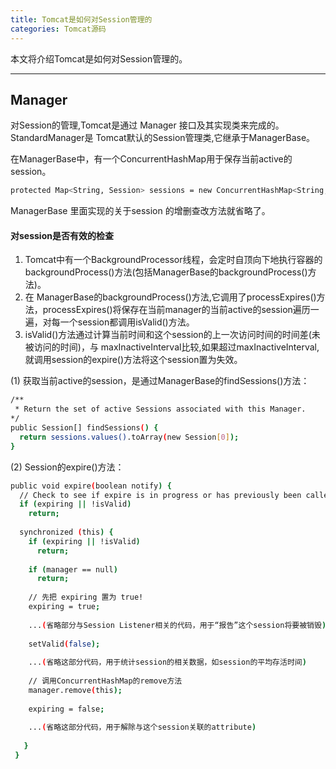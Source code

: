 ```yaml
---
title: Tomcat是如何对Session管理的
categories: Tomcat源码
---
```


本文将介绍Tomcat是如何对Session管理的。

<!--more-->

---


## Manager
对Session的管理,Tomcat是通过 Manager 接口及其实现类来完成的。
StandardManager是 Tomcat默认的Session管理类,它继承于ManagerBase。


在ManagerBase中，有一个ConcurrentHashMap用于保存当前active的session。
```bash
protected Map<String, Session> sessions = new ConcurrentHashMap<String, Session>();
```
ManagerBase 里面实现的关于session 的增删查改方法就省略了。


#### 对session是否有效的检查
1. Tomcat中有一个BackgroundProcessor线程，会定时自顶向下地执行容器的backgroundProcess()方法(包括ManagerBase的backgroundProcess()方法)。
2. 在 ManagerBase的backgroundProcess()方法,它调用了processExpires()方法，processExpires()将保存在当前manager的当前active的session遍历一遍，对每一个session都调用isValid()方法。
3. isValid()方法通过计算当前时间和这个session的上一次访问时间的时间差(未被访问的时间)，与 maxInactiveInterval比较,如果超过maxInactiveInterval,就调用session的expire()方法将这个session置为失效。

(1) 获取当前active的session，是通过ManagerBase的findSessions()方法：
```bash
/**
 * Return the set of active Sessions associated with this Manager.
*/
public Session[] findSessions() {
  return sessions.values().toArray(new Session[0]);
}
```

(2) Session的expire()方法：
```bash
public void expire(boolean notify) {
  // Check to see if expire is in progress or has previously been called
  if (expiring || !isValid)
    return;
     
  synchronized (this) {
    if (expiring || !isValid)
      return;
      
    if (manager == null)
      return; 
      
    // 先把 expiring 置为 true!
    expiring = true;
    
    ...(省略部分与Session Listener相关的代码，用于“报告”这个session将要被销毁)
    
    setValid(false);
    
    ...(省略这部分代码，用于统计session的相关数据，如session的平均存活时间)
    
    // 调用ConcurrentHashMap的remove方法
    manager.remove(this);
    
    expiring = false;
    
    ...(省略这部分代码，用于解除与这个session关联的attribute)
    
   }
 }
```
